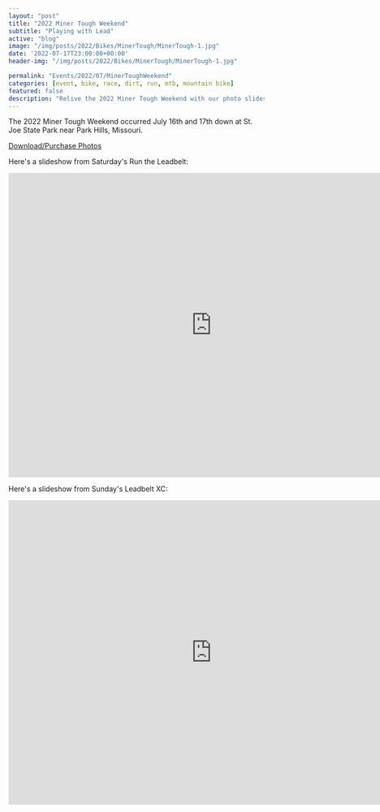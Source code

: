 ```yaml
---
layout: "post"
title: "2022 Miner Tough Weekend"
subtitle: "Playing with Lead"
active: "blog"
image: "/img/posts/2022/Bikes/MinerTough/MinerTough-1.jpg"
date: '2022-07-17T23:00:00+00:00'
header-img: "/img/posts/2022/Bikes/MinerTough/MinerTough-1.jpg"

permalink: "Events/2022/07/MinerToughWeekend"
categories: [event, bike, race, dirt, run, mtb, mountain bike]
featured: false
description: "Relive the 2022 Miner Tough Weekend with our photo slideshows from the Run the Leadbelt and Leadbelt XC events."
---
```

The 2022 Miner Tough Weekend occurred July 16th and 17th down at St. Joe State Park near Park Hills, Missouri.

[Download/Purchase Photos](https://photos.rainbowmarks.com/event/2022-Miner-Tough)


Here's a slideshow from Saturday's Run the Leadbelt:
<iframe src="https://photos.rainbowmarks.com/frame/slideshow?key=tDvwRj&speed=3&transition=fade&autoStart=1&captions=0&navigation=0&playButton=0&randomize=0&transitionSpeed=2" width="800" height="600" frameborder="no" scrolling="no"></iframe>

Here's a slideshow from Sunday's Leadbelt XC:
<iframe src="https://photos.rainbowmarks.com/frame/slideshow?key=748Qxs&speed=3&transition=fade&autoStart=1&captions=0&navigation=0&playButton=0&randomize=0&transitionSpeed=2" width="800" height="600" frameborder="no" scrolling="no"></iframe>
